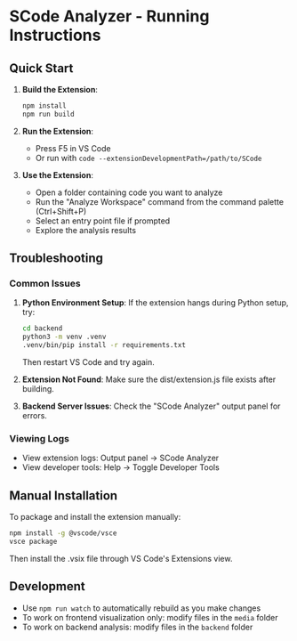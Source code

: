 # SCode Analyzer - Running Instructions

## Quick Start

1. **Build the Extension**:
   ```bash
   npm install
   npm run build
   ```

2. **Run the Extension**:
   - Press F5 in VS Code
   - Or run with `code --extensionDevelopmentPath=/path/to/SCode`

3. **Use the Extension**:
   - Open a folder containing code you want to analyze
   - Run the "Analyze Workspace" command from the command palette (Ctrl+Shift+P)
   - Select an entry point file if prompted
   - Explore the analysis results

## Troubleshooting

### Common Issues

1. **Python Environment Setup**:
   If the extension hangs during Python setup, try:
   ```bash
   cd backend
   python3 -m venv .venv
   .venv/bin/pip install -r requirements.txt
   ```
   Then restart VS Code and try again.

2. **Extension Not Found**:
   Make sure the dist/extension.js file exists after building.

3. **Backend Server Issues**:
   Check the "SCode Analyzer" output panel for errors.

### Viewing Logs

- View extension logs: Output panel → SCode Analyzer
- View developer tools: Help → Toggle Developer Tools

## Manual Installation

To package and install the extension manually:

```bash
npm install -g @vscode/vsce
vsce package
```

Then install the .vsix file through VS Code's Extensions view.

## Development

- Use `npm run watch` to automatically rebuild as you make changes
- To work on frontend visualization only: modify files in the `media` folder
- To work on backend analysis: modify files in the `backend` folder 